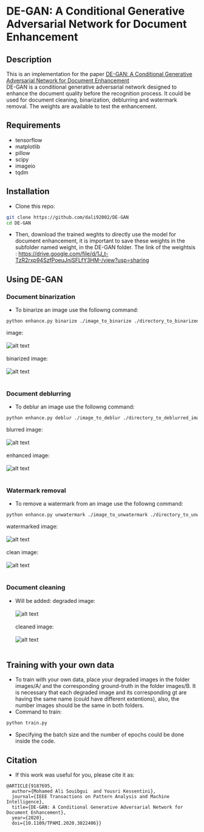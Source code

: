 # DE-GAN: A Conditional Generative Adversarial Network for Document Enhancement
## Description
This is an implementation for the paper [DE-GAN: A Conditional Generative Adversarial Network for Document Enhancement](https://ieeexplore.ieee.org/document/9187695)<br>
DE-GAN is a conditional generative adversarial network designed to enhance the document quality before the recognition process. It could be used for document cleaning, binarization, deblurring and watermark removal. The weights are available to test the enhancement. 
## Requirements
- tensorflow
- matplotlib
- pillow
- scipy
- imageio
- tqdm
## Installation

- Clone this repo:
```bash
git clone https://github.com/dali92002/DE-GAN
cd DE-GAN
```
- Then, download the trained weghts to directly use the model for document enhancement, it is important to save these weights in the subfolder named weight, in the DE-GAN folder. The link of the weightsis : https://drive.google.com/file/d/1J_t-TzR2rxp94SzfPoeuJniSFLfY3HM-/view?usp=sharing
## Using DE-GAN
### Document binarization
- To binarize an image use the followng command: 
```bash
python enhance.py binarize ./image_to_binarize ./directory_to_binarized_image
```
image:<br /><br />
![alt text](https://github.com/dali92002/DE-GAN/blob/master/images/2.bmp?raw=true)<br /><br />
binarized image:<br /><br />
![alt text](https://github.com/dali92002/DE-GAN/blob/master/images/2cleaned.bmp?raw=true)<br /><br />
### Document deblurring
- To deblur an image use the followng command: 
```bash
python enhance.py deblur ./image_to_deblur ./directory_to_deblurred_image
```

blurred image:<br /><br />
![alt text](https://github.com/dali92002/DE-GAN/blob/master/images/4014.png?raw=true)<br /><br />
enhanced image:<br /><br />
![alt text](https://github.com/dali92002/DE-GAN/blob/master/images/4014cleaned.png?raw=true)<br /><br />
### Watermark removal
- To remove a watermark from  an image use the followng command: 
```bash
python enhance.py unwatermark ./image_to_unwatermark ./directory_to_unwatermarked_image
```
watermarked image:<br /><br />
![alt text](https://github.com/dali92002/DE-GAN/blob/master/images/960.png?raw=true)<br /><br />
clean image:<br /><br />
![alt text](https://github.com/dali92002/DE-GAN/blob/master/images/960cleaned.png?raw=true)<br /><br />
### Document cleaning
- Will be added: 
degraded image:<br /><br />
![alt text](https://github.com/dali92002/DE-GAN/blob/master/images/1.png?raw=true)<br /><br />
cleaned image:<br /><br />
![alt text](https://github.com/dali92002/DE-GAN/blob/master/images/1cleaned.png?raw=true)<br /><br />
## Training with your own data
- To train with your own data, place your degraded images in the folder images/A/ and the corresponding ground-truth in the folder images/B. It is necessary that each degraded image and its corresponding gt are having the same name (could have different extentions), also, the number images  should be the same in both folders.
- Command to train:
```bash
python train.py 
```
- Specifying the batch size and the number of epochs could be done inside the code.
## Citation
- If this work was useful for you, please cite it as: 
```
@ARTICLE{9187695,
  author={Mohamed Ali Souibgui  and Yousri Kessentini},
  journal={IEEE Transactions on Pattern Analysis and Machine Intelligence}, 
  title={DE-GAN: A Conditional Generative Adversarial Network for Document Enhancement}, 
  year={2020},
  doi={10.1109/TPAMI.2020.3022406}}
```
